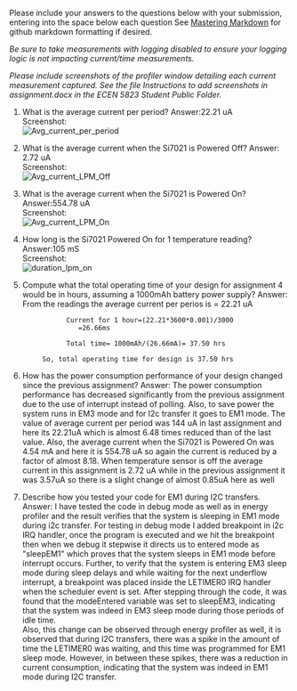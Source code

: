 Please include your answers to the questions below with your submission, entering into the space below each question
See [Mastering Markdown](https://guides.github.com/features/mastering-markdown/) for github markdown formatting if desired.

*Be sure to take measurements with logging disabled to ensure your logging logic is not impacting current/time measurements.*

*Please include screenshots of the profiler window detailing each current measurement captured.  See the file Instructions to add screenshots in assignment.docx in the ECEN 5823 Student Public Folder.* 

1. What is the average current per period?
   Answer:22.21 uA
   <br>Screenshot:  
   ![Avg_current_per_period](screenshots/assignment4/avg_current_per_period.jpg)  

2. What is the average current when the Si7021 is Powered Off?
   Answer: 2.72 uA
   <br>Screenshot:  
   ![Avg_current_LPM_Off](screenshots/assignment4/avg_current_lpm_off.jpg)  

3. What is the average current when the Si7021 is Powered On?
   Answer:554.78 uA
   <br>Screenshot:  
   ![Avg_current_LPM_On](screenshots/assignment4/avg_current_lpm_on.jpg)  

4. How long is the Si7021 Powered On for 1 temperature reading?
   Answer:105 mS
   <br>Screenshot:  
   ![duration_lpm_on](screenshots/assignment4/avg_current_lpm_on.jpg)  

5. Compute what the total operating time of your design for assignment 4 would be in hours, assuming a 1000mAh battery power supply?
   Answer: From the readings the average current per perios is = 22.21 uA

                  Current for 1 hour=(22.21*3600*0.001)/3000 
					 =26.66ms

                  Total time= 1000mAh/(26.66mA)= 37.50 hrs
			
			So, total operating time for design is 37.50 hrs
   
6. How has the power consumption performance of your design changed since the previous assignment?
   Answer: The power consumption performance has decreased significantly from the previous assignment due to the use of interrupt instead of polling. Also, 	     to save power  the system runs in EM3 mode and for I2c transfer it goes to  EM1 mode. The value of average current per period was 144 uA in last 	     assignment and here its 22.21uA which is almost 6.48 times reduced than of the last value. Also, the average current when the Si7021 is Powered  	     On was 4.54 mA and here it is 554.78 uA so again the current is reduced by a factor of almost 8.18. When temperature sensor is off the average    	     current in this assignment is 2.72 uA while in the previous assignment it was 3.57uA so there is a slight change of almost 0.85uA here as well 
   
7. Describe how you tested your code for EM1 during I2C transfers.
   Answer:  I have tested the code in debug mode as well as in energy profiler and the result verifies that the system is sleeping in EM1 mode during i2c 			transfer. For testing in debug mode I added breakpoint in i2c IRQ handler, once the program is executed and we hit the breakpoint then when 			we debug it stepwise it directs us to entered mode as "sleepEM1" which proves that the system sleeps in EM1 mode before interrupt occurs. 			Further, to verify that the system is entering EM3 sleep mode during sleep delays and while waiting for the next underflow interrupt, a 				breakpoint was placed inside the LETIMER0 IRQ handler when the scheduler event is set. After stepping through the code, it was found that the 			modeEntered variable was set to sleepEM3, indicating that the system was indeed in EM3 sleep mode during those periods of idle time.  
		Also, this change can be observed through energy profiler as well, it is observed that during I2C transfers, there was a spike in the amount of 		time the LETIMER0 was waiting, and this time was programmed for EM1 sleep mode. However, in between these spikes, there was a reduction in 		      current consumption, indicating that the system was indeed in EM1 mode during I2C transfer. 
